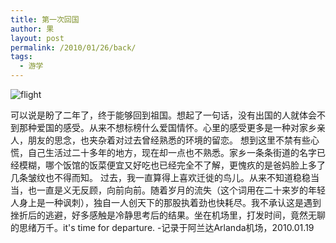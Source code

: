 ```yaml
---
title: 第一次回国
author: 果
layout: post
permalink: /2010/01/26/back/
tags:
  - 游学
---
```


![flight](http://pic.yupoo.com/lishugo/DmXvlqME/medish.jpg)

可以说是盼了二年了，终于能够回到祖国。想起了一句话，没有出国的人就体会不到那种爱国的感受。从来不想标榜什么爱国情怀。心里的感受更多是一种对家乡亲人，朋友的思念，也夹杂着对过去曾经熟悉的环境的留恋。 
想到这里不禁有些心慌，自己生活过二十多年的地方，现在却一点也不熟悉。家乡一条条街道的名字已经模糊，哪个饭馆的饭菜便宜又好吃也已经完全不了解，更愧疚的是爸妈脸上多了几条皱纹也不得而知。 
过去，我一直算得上喜欢迁徙的鸟儿。从来不知道稳稳当当，也一直是义无反顾，向前向前。随着岁月的流失（这个词用在二十来岁的年轻人身上是一种讽刺），独自一人创天下的那股执着劲也快耗尽。我不承认这是遇到挫折后的逃避，好多感触是冷静思考后的结果。坐在机场里，打发时间，竟然无聊的思绪万千。it's time for departure. 
-记录于阿兰达Arlanda机场，2010.01.19